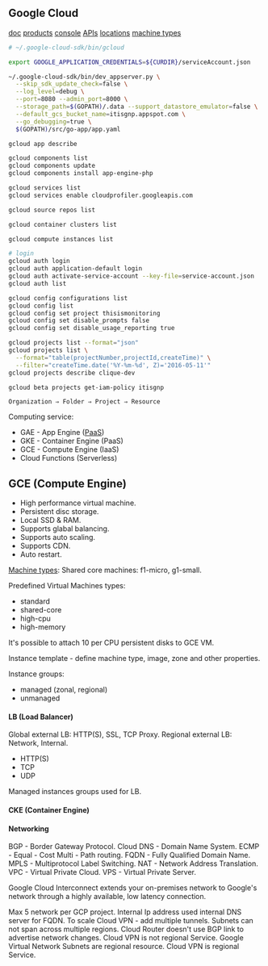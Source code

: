 Google Cloud
-

[doc](https://cloud.google.com/sdk/gcloud/)
[products](https://cloud.google.com/products/)
[console](https://console.cloud.google.com/)
[APIs](https://developers.google.com/api-client-library/)
[locations](https://cloud.google.com/about/locations/)
[machine types](https://cloud.google.com/compute/docs/machine-types)

````bash
# ~/.google-cloud-sdk/bin/gcloud

export GOOGLE_APPLICATION_CREDENTIALS=${CURDIR}/serviceAccount.json

~/.google-cloud-sdk/bin/dev_appserver.py \
  --skip_sdk_update_check=false \
  --log_level=debug \
  --port=8080 --admin_port=8000 \
  --storage_path=$(GOPATH)/.data --support_datastore_emulator=false \
  --default_gcs_bucket_name=itisgnp.appspot.com \
  --go_debugging=true \
  $(GOPATH)/src/go-app/app.yaml

gcloud app describe

gcloud components list
gcloud components update
gcloud components install app-engine-php

gcloud services list
gcloud services enable cloudprofiler.googleapis.com

gcloud source repos list

gcloud container clusters list

gcloud compute instances list

# login
gcloud auth login
gcloud auth application-default login
gcloud auth activate-service-account --key-file=service-account.json
gcloud auth list

gcloud config configurations list
gcloud config list
gcloud config set project thisismonitoring
gcloud config set disable_prompts false
gcloud config set disable_usage_reporting true

gcloud projects list --format="json"
gcloud projects list \
  --format="table(projectNumber,projectId,createTime)" \
  --filter="createTime.date('%Y-%m-%d', Z)='2016-05-11'"
gcloud projects describe clique-dev

gcloud beta projects get-iam-policy itisgnp
````

````
Organization ⇒ Folder ⇒ Project ⇒ Resource
````

Computing service:
* GAE - App Engine ([PaaS](https://twitter.com/cn007b/status/1024010042838851585))
* GKE - Container Engine (PaaS)
* GCE - Compute Engine (IaaS)
* Cloud Functions (Serverless)

## GCE (Compute Engine)

* High performance virtual machine.
* Persistent disc storage.
* Local SSD & RAM.
* Supports glabal balancing.
* Supports auto scaling.
* Supports CDN.
* Auto restart.

[Machine types](https://cloud.google.com/compute/docs/machine-types):
Shared core machines: f1-micro, g1-small.

Predefined Virtual Machines types:
* standard
* shared-core
* high-cpu
* high-memory

It's possible to attach 10 per CPU persistent disks to GCE VM.

Instance template - define machine type, image, zone
and other properties.

Instance groups:
* managed (zonal, regional)
* unmanaged

#### LB (Load Balancer)

Global external LB: HTTP(S), SSL, TCP Proxy.
Regional external LB: Network, Internal.

* HTTP(S)
* TCP
* UDP

Managed instances groups used for LB.

#### CKE (Container Engine)

#### Networking

BGP       - Border Gateway Protocol.
Cloud DNS - Domain Name System.
ECMP      - Equal - Cost Multi - Path routing.
FQDN      - Fully Qualified Domain Name.
MPLS      - Multiprotocol Label Switching.
NAT       - Network Address Translation.
VPC       - Virtual Private Cloud.
VPS       - Virtual Private Server.

Google Cloud Interconnect extends your on-premises network
to Google's network through a highly available, low latency connection.

Max 5 network per GCP project.
Internal Ip address used internal DNS server for FQDN.
To scale Cloud VPN - add multiple tunnels.
Subnets can not span across multiple regions.
Cloud Router doesn't use BGP link to advertise network changes.
Cloud VPN is not regional Service.
Google Virtual Network Subnets are regional resource.
Cloud VPN is regional Service.
